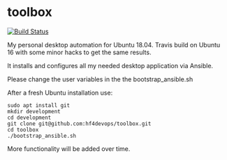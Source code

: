 # toolbox

[![Build Status](https://travis-ci.org/hf4devops/toolbox.svg?branch=master)](https://travis-ci.org/hf4devops/toolbox)

My personal desktop automation for Ubuntu 18.04.
Travis build on Ubuntu 16 with some minor hacks to get the same results.

It installs and configures all my needed desktop application via Ansible.

Please change the user variables in the the bootstrap_ansible.sh

After a fresh Ubuntu installation use:
```
sudo apt install git
mkdir development
cd development
git clone git@github.com:hf4devops/toolbox.git
cd toolbox
./bootstrap_ansible.sh
```


More functionality will be added over time.